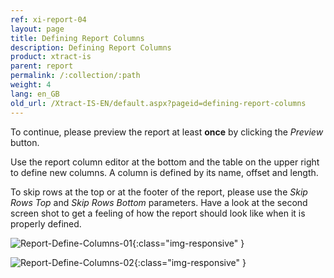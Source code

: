 ```yaml
---
ref: xi-report-04
layout: page
title: Defining Report Columns
description: Defining Report Columns
product: xtract-is
parent: report
permalink: /:collection/:path
weight: 4
lang: en_GB
old_url: /Xtract-IS-EN/default.aspx?pageid=defining-report-columns
---
```


To continue, please preview the report at least **once** by clicking the *Preview* button.

Use the report column editor at the bottom and the table on the upper right to define new columns. A column is defined by its name, offset and length.

To skip rows at the top or at the footer of the report, please use the *Skip Rows Top* and *Skip Rows Bottom* parameters.
Have a look at the second screen shot to get a feeling of how the report should look like when it is properly defined.

![Report-Define-Columns-01](/img/content/Report-Define-Columns-01.png){:class="img-responsive" }

![Report-Define-Columns-02](/img/content/Report-Define-Columns-02.png){:class="img-responsive" }